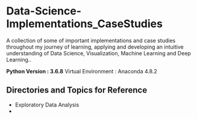 # Data-Science-Implementations_CaseStudies
A collection of some of important implementations and case studies throughout my journey of learning, applying and developing an intuitive understanding of Data Science, Visualization, Machine Learning and Deep Learning..


**Python Version : 3.6.8**
Virtual Environment : Anaconda 4.8.2


## Directories and Topics for Reference

- Exploratory Data Analysis
- 


